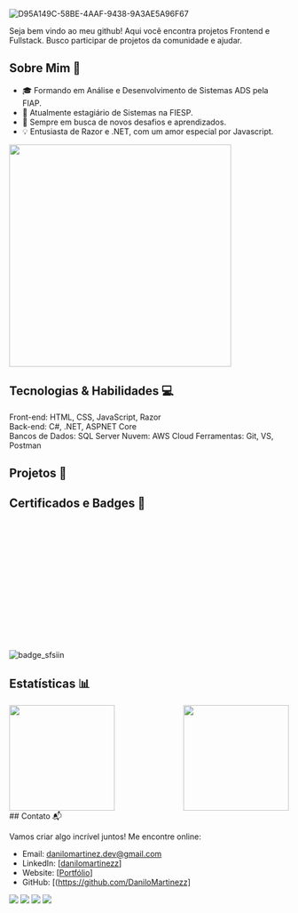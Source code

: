 ![D95A149C-58BE-4AAF-9438-9A3AE5A96F67](https://github.com/DaniloMartinezz/DaniloMartinezz/assets/104922291/0b1fbe66-4894-4bfa-8bd4-2ba6f775c951)



Seja bem vindo ao meu github! Aqui você encontra projetos Frontend e Fullstack. Busco participar de projetos da comunidade e ajudar.

## Sobre Mim 🚀

- 🎓 Formando em Análise e Desenvolvimento de Sistemas ADS pela FIAP.
- 💼 Atualmente estagiário de Sistemas na FIESP.
- 🌱 Sempre em busca de novos desafios e aprendizados.
- 💡 Entusiasta de Razor e .NET, com um amor especial por Javascript.
<img src="https://github.com/DaniloMartinezz/DaniloMartinezz/assets/104922291/7a477a51-6328-41b5-99db-28bd2ecd85d8" width="400" height="400">

## Tecnologias & Habilidades 💻

Front-end: HTML, CSS, JavaScript, Razor  
Back-end: C#, .NET, ASPNET Core  
Bancos de Dados: SQL Server
Nuvem: AWS Cloud
Ferramentas: Git, VS, Postman 

## Projetos 💼


## Certificados e Badges 💼


![badge_sfsiin](https://github.com/DaniloMartinezz/DaniloMartinezz/assets/104922291/79263cfb-b484-463a-beb0-be1e11674122)<svg width="248" height="248" viewBox="0 0 248 248" fill="none" xmlns="http://www.w3.org/2000/svg">


## Estatísticas 📊
<div style="display:flex; justify-content: space-between;">
  <a href="https://github.com/DaniloMartinezz">
    <img height="190em" src="https://github-readme-stats.vercel.app/api?username=DaniloMartinezz&show_icons=true&theme=radical"/>
  </a>
  <a href="https://github.com/DaniloMartinezz">
    <img height="190em" src="https://github-readme-stats.vercel.app/api/top-langs/?username=DaniloMartinezz&layout=compact&langs_count=7&theme=dracula"/>
  </a>
</div>
## Contato 📬

Vamos criar algo incrível juntos! Me encontre online:

- Email: danilomartinez.dev@gmail.com
- LinkedIn: [[danilomartinezz](https://www.linkedin.com/in/danilomartinezz/)]
- Website: [[Portfólio](https://danilomartinezz.github.io/portfolio_DaniloMartinez/)]
- GitHub: [(https://github.com/DaniloMartinezz]
 
<div> 
 
  <a href="https://instagram.com/dan_martinezz_" target="_blank"><img src="https://img.shields.io/badge/-Instagram-%23E4405F?style=for-the-badge&logo=instagram&logoColor=white" target="_blank"></a>
 	<a href="https://www.twitch.tv/martinezgfc" target="_blank"><img src="https://img.shields.io/badge/Twitch-9146FF?style=for-the-badge&logo=twitch&logoColor=white" target="_blank"></a>
  <a href = "mailto:danilomartinez.dev@gmail.com"><img src="https://img.shields.io/badge/-Gmail-%23333?style=for-the-badge&logo=gmail&logoColor=white" target="_blank"></a>
  <a href="https://www.linkedin.com/in/danilomartinezz/" target="_blank"><img src="https://img.shields.io/badge/-LinkedIn-%230077B5?style=for-the-badge&logo=linkedin&logoColor=white" target="_blank"></a> 
 
 
</div>
